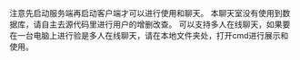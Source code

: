 注意先启动服务端再启动客户端才可以进行使用和聊天。
本聊天室没有使用到数据库，请自主去源代码里进行用户的增删改查。
可以支持多人在线聊天，如果要在一台电脑上进行验是多人在线聊天，请在本地文件夹处，打开cmd进行展示和使用。
